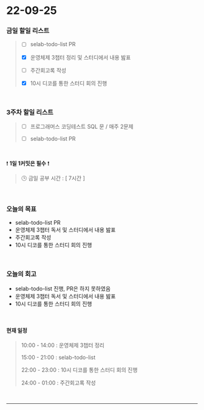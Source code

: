# 22-09-25

### 금일 할일 리스트
> - [ ]  selab-todo-list PR
>
> - [x]  운영체제 3챕터 정리 및 스터디에서 내용 밢표
>
> - [ ]  주간회고록 작성
>
> - [x]  10시 디코를 통한 스터디 회의 진행

<br/>

### 3주차 할일 리스트  

> - [ ]  프로그래머스 코딩테스트 SQL 문 / 매주 2문제  
>
> - [ ]  selab-todo-list PR

<br/>

❗ **1일 1커밋은 필수** ❗
> 🕒 금일 공부 시간 :  [ 7시간 ]    
  
<br/>

### 오늘의 목표
- selab-todo-list PR
- 운영체제 3챕터 독서 및 스터디에서 내용 밢표
- 주간회고록 작성
- 10시 디코를 통한 스터디 회의 진행

<br>

### 오늘의 회고
- selab-todo-list 진행, PR은 하지 못하였음
- 운영체제 3챕터 독서 및 스터디에서 내용 밢표
- 10시 디코를 통한 스터디 회의 진행


<br>

#### 현재 일정  
> 10:00 - 14:00 : 운영체제 3챕터 정리
>
> 15:00 - 21:00 : selab-todo-list
>
> 22:00 - 23:00 : 10시 디코를 통한 스터디 회의 진행
>
> 24:00 - 01:00 : 주간회고록 작성

<br/>

------------  